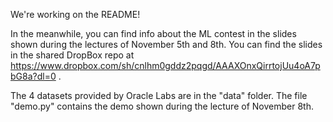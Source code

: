 We're working on the README!

In the meanwhile, you can find info about the ML contest in the slides shown during the lectures of November 5th and 8th. 
You can find the slides in the shared DropBox repo at https://www.dropbox.com/sh/cnlhm0gddz2pqgd/AAAXOnxQirrtojUu4oA7pbG8a?dl=0 .

The 4 datasets provided by Oracle Labs are in the "data" folder.
The file "demo.py" contains the demo shown during the lecture of November 8th.
